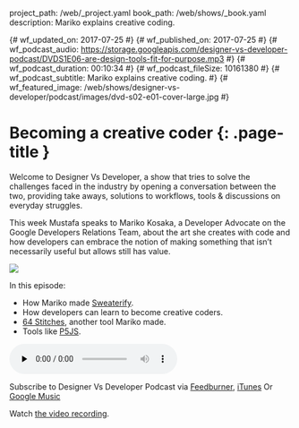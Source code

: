 project_path: /web/_project.yaml
book_path: /web/shows/_book.yaml
description: Mariko explains creative coding.

{# wf_updated_on: 2017-07-25 #}
{# wf_published_on: 2017-07-25 #}
{# wf_podcast_audio: https://storage.googleapis.com/designer-vs-developer-podcast/DVDS1E06-are-design-tools-fit-for-purpose.mp3 #}
{# wf_podcast_duration: 00:10:34 #}
{# wf_podcast_fileSize: 10161380 #}
{# wf_podcast_subtitle: Mariko explains creative coding. #}
{# wf_featured_image: /web/shows/designer-vs-developer/podcast/images/dvd-s02-e01-cover-large.jpg #}

# Becoming a creative coder {: .page-title }

Welcome to Designer Vs Developer, a show that tries to solve the 
challenges faced in the industry by opening a conversation between 
the two, providing take aways, solutions to workflows, tools & 
discussions on everyday struggles. 

This week Mustafa speaks to Mariko Kosaka, a Developer Advocate 
on the Google Developers Relations Team, about 
the art she creates with code and how developers can 
embrace the notion of making something that isn’t 
necessarily useful but allows still has value.

<img 
src="/web/shows/designer-vs-developer/podcast/images/dvd-s02-e01-cover.jpg" 
class="attempt-right">

In this episode:

* How Mariko made [Sweaterify](https://goo.gl/BMdgqN).
* How developers can learn to become creative coders.
* [64 Stitches](https://goo.gl/nzaV2N), another tool Mariko made.
* Tools like [P5JS](https://p5js.org/).

<audio 
src="https://storage.googleapis.com/designer-vs-developer-podcast/DVDS1E06-are-design-tools-fit-for-purpose.mp3" controls preload="none">

Subscribe to Designer Vs Developer Podcast via
<a href="https://goo.gl/USHXv8">Feedburner</a>, 
<a href="https://goo.gl/1E9U0G">iTunes</a> Or 
<a href="https://goo.gl/qCBlST">
Google Music</a>

Watch <a href="
https://www.youtube.com/playlist?list=PLNYkxOF6rcIC60856GnLEV5GQXMxc9ByJ">
the video recording</a>.